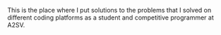 This is the place where I put solutions to the problems that I solved on different coding platforms as a student and competitive programmer at A2SV.
